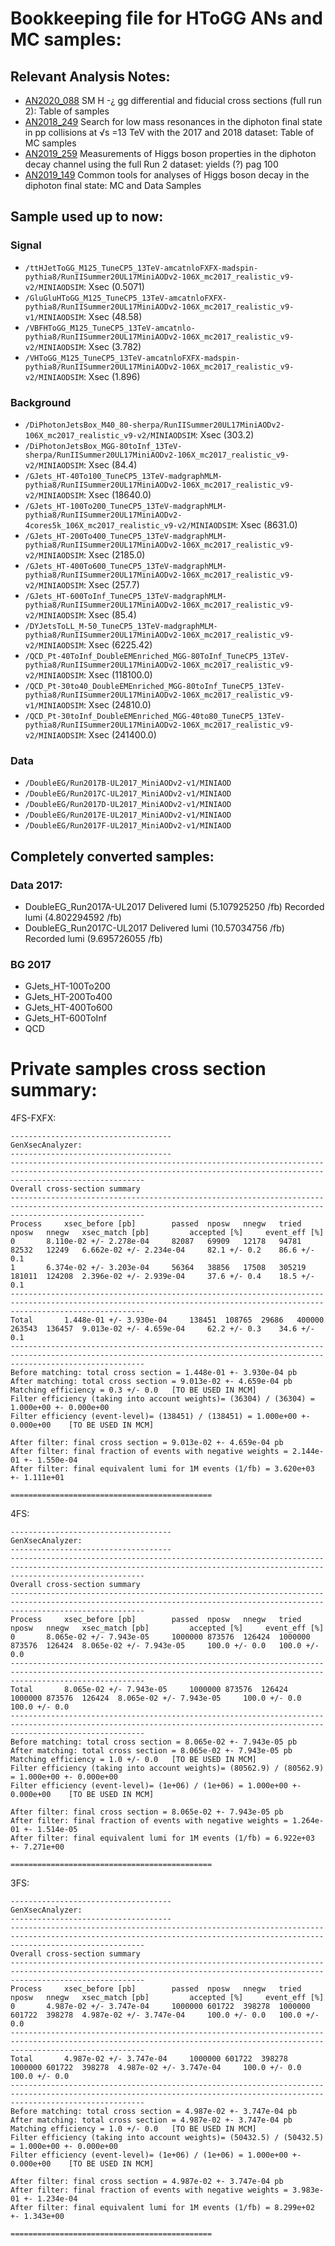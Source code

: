 # Bookkeeping file for HToGG ANs and MC samples:

## Relevant Analysis Notes:
* [AN2020_088](http://cms.cern.ch/iCMS/jsp/openfile.jsp?tp=draft&files=AN2020_088_v9.pdf) SM H -¿ gg differential and fiducial cross sections (full run 2): Table of samples  
* [AN2018_249](http://cms.cern.ch/iCMS/jsp/openfile.jsp?tp=draft&files=AN2018_249_v9.pdf) Search for low mass resonances in the diphoton final state in pp collisions at √s =13 TeV with the 2017 and 2018 dataset: Table of MC samples
* [AN2019_259](http://cms.cern.ch/iCMS/jsp/openfile.jsp?tp=draft&files=AN2019_259_v17.pdf) Measurements of Higgs boson properties in the diphoton decay channel using the full Run 2 dataset: yields (?) pag 100
* [AN2019_149](http://cms.cern.ch/iCMS/jsp/openfile.jsp?tp=draft&files=AN2019_149_v5.pdf) Common tools for analyses of Higgs boson decay in the diphoton final state: MC and Data Samples

## Sample used up to now:
### Signal
* `/ttHJetToGG_M125_TuneCP5_13TeV-amcatnloFXFX-madspin-pythia8/RunIISummer20UL17MiniAODv2-106X_mc2017_realistic_v9-v2/MINIAODSIM`:        Xsec (0.5071)
* `/GluGluHToGG_M125_TuneCP5_13TeV-amcatnloFXFX-pythia8/RunIISummer20UL17MiniAODv2-106X_mc2017_realistic_v9-v1/MINIAODSIM`:               Xsec (48.58)
* `/VBFHToGG_M125_TuneCP5_13TeV-amcatnlo-pythia8/RunIISummer20UL17MiniAODv2-106X_mc2017_realistic_v9-v2/MINIAODSIM`:                      Xsec (3.782) 
* `/VHToGG_M125_TuneCP5_13TeV-amcatnloFXFX-madspin-pythia8/RunIISummer20UL17MiniAODv2-106X_mc2017_realistic_v9-v2/MINIAODSIM`:            Xsec (1.896)
### Background
* `/DiPhotonJetsBox_M40_80-sherpa/RunIISummer20UL17MiniAODv2-106X_mc2017_realistic_v9-v2/MINIAODSIM`:                                     Xsec (303.2)
* `/DiPhotonJetsBox_MGG-80toInf_13TeV-sherpa/RunIISummer20UL17MiniAODv2-106X_mc2017_realistic_v9-v2/MINIAODSIM`:                          Xsec (84.4)
* `/GJets_HT-40To100_TuneCP5_13TeV-madgraphMLM-pythia8/RunIISummer20UL17MiniAODv2-106X_mc2017_realistic_v9-v2/MINIAODSIM`:                Xsec (18640.0)
* `/GJets_HT-100To200_TuneCP5_13TeV-madgraphMLM-pythia8/RunIISummer20UL17MiniAODv2-4cores5k_106X_mc2017_realistic_v9-v2/MINIAODSIM`:      Xsec (8631.0)
* `/GJets_HT-200To400_TuneCP5_13TeV-madgraphMLM-pythia8/RunIISummer20UL17MiniAODv2-106X_mc2017_realistic_v9-v2/MINIAODSIM`:               Xsec (2185.0)
* `/GJets_HT-400To600_TuneCP5_13TeV-madgraphMLM-pythia8/RunIISummer20UL17MiniAODv2-106X_mc2017_realistic_v9-v2/MINIAODSIM`:               Xsec (257.7)
* `/GJets_HT-600ToInf_TuneCP5_13TeV-madgraphMLM-pythia8/RunIISummer20UL17MiniAODv2-106X_mc2017_realistic_v9-v2/MINIAODSIM`:               Xsec (85.4)
* `/DYJetsToLL_M-50_TuneCP5_13TeV-madgraphMLM-pythia8/RunIISummer20UL17MiniAODv2-106X_mc2017_realistic_v9-v2/MINIAODSIM`:                 Xsec (6225.42)
* `/QCD_Pt-40ToInf_DoubleEMEnriched_MGG-80ToInf_TuneCP5_13TeV-pythia8/RunIISummer20UL17MiniAODv2-106X_mc2017_realistic_v9-v2/MINIAODSIM`: Xsec (118100.0)
* `/QCD_Pt-30to40_DoubleEMEnriched_MGG-80toInf_TuneCP5_13TeV-pythia8/RunIISummer20UL17MiniAODv2-106X_mc2017_realistic_v9-v1/MINIAODSIM`:  Xsec (24810.0)
* `/QCD_Pt-30toInf_DoubleEMEnriched_MGG-40to80_TuneCP5_13TeV-pythia8/RunIISummer20UL17MiniAODv2-106X_mc2017_realistic_v9-v2/MINIAODSIM`:  Xsec (241400.0)
### Data
* `/DoubleEG/Run2017B-UL2017_MiniAODv2-v1/MINIAOD`
* `/DoubleEG/Run2017C-UL2017_MiniAODv2-v1/MINIAOD`
* `/DoubleEG/Run2017D-UL2017_MiniAODv2-v1/MINIAOD`
* `/DoubleEG/Run2017E-UL2017_MiniAODv2-v1/MINIAOD`
* `/DoubleEG/Run2017F-UL2017_MiniAODv2-v1/MINIAOD`

## Completely converted samples:
### Data 2017:
* DoubleEG_Run2017A-UL2017 Delivered lumi (5.107925250 /fb) Recorded lumi (4.802294592 /fb)
* DoubleEG_Run2017C-UL2017 Delivered lumi (10.57034756 /fb) Recorded lumi (9.695726055 /fb)
### BG 2017
* GJets_HT-100To200
* GJets_HT-200To400
* GJets_HT-400To600
* GJets_HT-600ToInf
* QCD


# Private samples cross section summary:


4FS-FXFX:
```
------------------------------------
GenXsecAnalyzer:
------------------------------------
-------------------------------------------------------------------------------------------------------------------------------------------------------------------------- 
Overall cross-section summary 
--------------------------------------------------------------------------------------------------------------------------------------------------------------------------
Process		xsec_before [pb]		passed	nposw	nnegw	tried	nposw	nnegw 	xsec_match [pb]			accepted [%]	 event_eff [%]
0		8.110e-02 +/- 2.278e-04		82087	69909	12178	94781	82532	12249	6.662e-02 +/- 2.234e-04		82.1 +/- 0.2	86.6 +/- 0.1
1		6.374e-02 +/- 3.203e-04		56364	38856	17508	305219	181011	124208	2.396e-02 +/- 2.939e-04		37.6 +/- 0.4	18.5 +/- 0.1
-------------------------------------------------------------------------------------------------------------------------------------------------------------------------- 
Total		1.448e-01 +/- 3.930e-04		138451	108765	29686	400000	263543	136457	9.013e-02 +/- 4.659e-04		62.2 +/- 0.3	34.6 +/- 0.1
--------------------------------------------------------------------------------------------------------------------------------------------------------------------------
Before matching: total cross section = 1.448e-01 +- 3.930e-04 pb
After matching: total cross section = 9.013e-02 +- 4.659e-04 pb
Matching efficiency = 0.3 +/- 0.0   [TO BE USED IN MCM]
Filter efficiency (taking into account weights)= (36304) / (36304) = 1.000e+00 +- 0.000e+00
Filter efficiency (event-level)= (138451) / (138451) = 1.000e+00 +- 0.000e+00    [TO BE USED IN MCM]

After filter: final cross section = 9.013e-02 +- 4.659e-04 pb
After filter: final fraction of events with negative weights = 2.144e-01 +- 1.550e-04
After filter: final equivalent lumi for 1M events (1/fb) = 3.620e+03 +- 1.111e+01

=============================================
```
4FS:
```
------------------------------------
GenXsecAnalyzer:
------------------------------------
-------------------------------------------------------------------------------------------------------------------------------------------------------------------------- 
Overall cross-section summary 
--------------------------------------------------------------------------------------------------------------------------------------------------------------------------
Process		xsec_before [pb]		passed	nposw	nnegw	tried	nposw	nnegw 	xsec_match [pb]			accepted [%]	 event_eff [%]
0		8.065e-02 +/- 7.943e-05		1000000	873576	126424	1000000	873576	126424	8.065e-02 +/- 7.943e-05		100.0 +/- 0.0	100.0 +/- 0.0
-------------------------------------------------------------------------------------------------------------------------------------------------------------------------- 
Total		8.065e-02 +/- 7.943e-05		1000000	873576	126424	1000000	873576	126424	8.065e-02 +/- 7.943e-05		100.0 +/- 0.0	100.0 +/- 0.0
--------------------------------------------------------------------------------------------------------------------------------------------------------------------------
Before matching: total cross section = 8.065e-02 +- 7.943e-05 pb
After matching: total cross section = 8.065e-02 +- 7.943e-05 pb
Matching efficiency = 1.0 +/- 0.0   [TO BE USED IN MCM]
Filter efficiency (taking into account weights)= (80562.9) / (80562.9) = 1.000e+00 +- 0.000e+00
Filter efficiency (event-level)= (1e+06) / (1e+06) = 1.000e+00 +- 0.000e+00    [TO BE USED IN MCM]

After filter: final cross section = 8.065e-02 +- 7.943e-05 pb
After filter: final fraction of events with negative weights = 1.264e-01 +- 1.514e-05
After filter: final equivalent lumi for 1M events (1/fb) = 6.922e+03 +- 7.271e+00

=============================================
```
3FS:
```
------------------------------------
GenXsecAnalyzer:
------------------------------------
-------------------------------------------------------------------------------------------------------------------------------------------------------------------------- 
Overall cross-section summary 
--------------------------------------------------------------------------------------------------------------------------------------------------------------------------
Process		xsec_before [pb]		passed	nposw	nnegw	tried	nposw	nnegw 	xsec_match [pb]			accepted [%]	 event_eff [%]
0		4.987e-02 +/- 3.747e-04		1000000	601722	398278	1000000	601722	398278	4.987e-02 +/- 3.747e-04		100.0 +/- 0.0	100.0 +/- 0.0
-------------------------------------------------------------------------------------------------------------------------------------------------------------------------- 
Total		4.987e-02 +/- 3.747e-04		1000000	601722	398278	1000000	601722	398278	4.987e-02 +/- 3.747e-04		100.0 +/- 0.0	100.0 +/- 0.0
--------------------------------------------------------------------------------------------------------------------------------------------------------------------------
Before matching: total cross section = 4.987e-02 +- 3.747e-04 pb
After matching: total cross section = 4.987e-02 +- 3.747e-04 pb
Matching efficiency = 1.0 +/- 0.0   [TO BE USED IN MCM]
Filter efficiency (taking into account weights)= (50432.5) / (50432.5) = 1.000e+00 +- 0.000e+00
Filter efficiency (event-level)= (1e+06) / (1e+06) = 1.000e+00 +- 0.000e+00    [TO BE USED IN MCM]

After filter: final cross section = 4.987e-02 +- 3.747e-04 pb
After filter: final fraction of events with negative weights = 3.983e-01 +- 1.234e-04
After filter: final equivalent lumi for 1M events (1/fb) = 8.299e+02 +- 1.343e+00

=============================================
```
